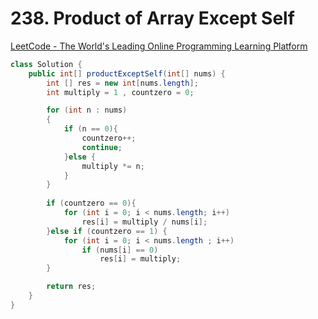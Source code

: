 # 238. Product of Array Except Self

[LeetCode - The World's Leading Online Programming Learning Platform](https://leetcode.com/problems/product-of-array-except-self/)

```java
class Solution {
    public int[] productExceptSelf(int[] nums) {
        int [] res = new int[nums.length];
        int multiply = 1 , countzero = 0;

        for (int n : nums)
        {
            if (n == 0){
                countzero++;
                continue;
            }else {
                multiply *= n;
            }
        }
        
        if (countzero == 0){
            for (int i = 0; i < nums.length; i++)
                res[i] = multiply / nums[i];
        }else if (countzero == 1) {
            for (int i = 0; i < nums.length ; i++)
                if (nums[i] == 0)
                    res[i] = multiply;
        }

        return res;
    }
}
```
